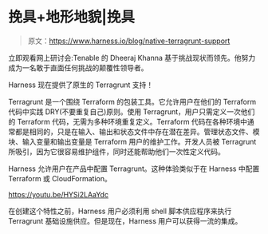 # 挽具+地形地貌|挽具

> 原文：<https://www.harness.io/blog/native-terragrunt-support>

立即观看网上研讨会:Tenable 的 Dheeraj Khanna 基于挑战现状而领先。他努力成为一名敢于直面任何挑战的颠覆性领导者。

Harness 现在提供了原生的 Terragrunt 支持！

Terragrunt 是一个围绕 Terraform 的包装工具。它允许用户在他们的 Terraform 代码中实践 DRY(不要重复自己)原则。使用 Terragrunt，用户只需定义一次他们的 Terraform 代码，无需为多种环境重复定义。Terraform 代码在各种环境中通常都是相同的，只是在输入、输出和状态文件中存在潜在差异。管理状态文件、模块、输入变量和输出变量是 Terraform 用户的维护工作。开发人员被 Terragrunt 所吸引，因为它很容易维护组件，同时还能帮助他们一次性定义代码。

Harness 允许用户在产品中配置 Terragrunt。这种体验类似于在 Harness 中配置 Terraform 或 CloudFormation。

https://youtu.be/HYSi2LAaYdc

在创建这个特性之前，Harness 用户必须利用 shell 脚本供应程序来执行 Terragrunt 基础设施供应。但是现在，Harness 用户可以获得一流的集成。